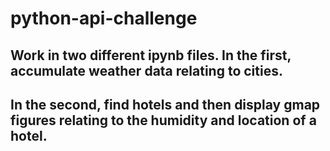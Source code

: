 # python-api-challenge
## Work in two different ipynb files. In the first, accumulate weather data relating to cities.
## In the second, find hotels and then display gmap figures relating to the humidity and location of a hotel. 


